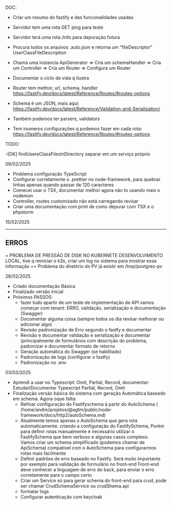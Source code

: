 DOC:

- Criar um resumo do fastify e das funcionalidades usadas
- Servidor tem uma rota GET ping para teste
- Servidor terá uma rota /info para depuração futura
- Procura todos os arquivos .auto.json e retorna um "fileDescriptor" UserClassFileDescription
- Chama uma instancia ApiGenerator
  => Cria um schemaHandler
  => Cria um Controller
  => Cria um Router
  => Configura um Router
- Documentar o ciclo de vida q ilustra

- Router tem methor, url, schema, handler https://fastify.dev/docs/latest/Reference/Routes/#routes-options
- Schema é um JSON, mais aqui: https://fastify.dev/docs/latest/Reference/Validation-and-Serialization/
- Também podemos ter parsers, validators
- Tem inumeros configurações q podemos fazer em cada
  rota: https://fastify.dev/docs/latest/Reference/Routes/#routes-options

TODO:

-[OK] findUsereClassFilesInDirectory separar em um serviço próprio

09/02/2025

- Problema configuração TypeScript
- Configurar corretamente o .prettier no node-framework, para quebrar linhas apenas quando passar de 120 caracteres
- Comecei usar o TSX, documentar melhor agora não to usando mais o nodemon
- Controller, routes customizado não está carregando revisar
- Criar uma documentação com print de como depurar com TSX e o phpstorm

15/02/2025

------------------------------------------------------------------
ERROS
------------------------------------------------------------------

= PROBLEMA DE PRESSÃO DE DISK NO KUBERNETE DESENVOLVIMENTO LOCAL, tive q reiniciar o k3s, criar um log no sistema para
mostrar essa informação
== Problema do diretório do PV já existir em /tmp/postgres-pv

28/02/2025

* Criado documentação Básica
* Finalizado versão inicial
* Próximos PASSOS:
  * fazer tudo apartir de um teste de implementação de API vamos começar com tenant: ERRO, validação, serialização e
    documentação (Swagger)
  * Documentar alguma coisa (sempre todos os dia revisar melhorar ou adicionar algo)
  * Revisão padronização de Erro segundo o fastfy e documentar
  * Revisão e documentar validação e serialização e documentar (principalmente de formulários com descrição do problema,
    padronizar e documentar formato de retorno
  * Geração automática do Swagger (se habilitado)
  * Padronização de logs (configurar o fastfy)
  * Padronização no .env

03/03/2025

* Aprendi a usar no Typescript: Omit, Partial, Record, documentar: Estudar/Documentar Typescript Partial, Record, Omit
* Finalização versão básica do sistema com geração Automática baseado em schema. Agora oque falta:
  * Refinar configuração do Fastifyschema à partir do AutoSchema (
    /home/andre/projetos/@agtm/public/node-framework/docs/http2/autoSchema.md)
  * Atualmente temos apenas o AutoSchema que gera rota automaticamente. criando a configuração do FastifySchema, Porém
    para definir rotas manualmente é necessário utilizar o FastifySchema que bem verboso e algunas casos complexo.  
    Vamos criar um schema simplificado (podemos chamar de ApiSchema) compatível com o AutoSchema para configurarmos
    rotas mais facilmente
  * Definir padrões de erro baseado no Fastify. Será muito importante por exemplo para validação de formulário no
    front-end
    Front-end deve conhecer a linguagem de erro do back, para enviar o erro corretamente para o campo certo
  * Criar um Service só para gerar schema do front-end para crud, pode ser chamar CrudSchemaService ou crudShema.api
  * formatar logs
  * Configurar autenticação com keycloak
 
